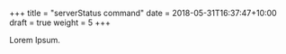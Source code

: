 +++
title = "serverStatus command"
date =  2018-05-31T16:37:47+10:00
draft = true
weight = 5
+++

Lorem Ipsum.
